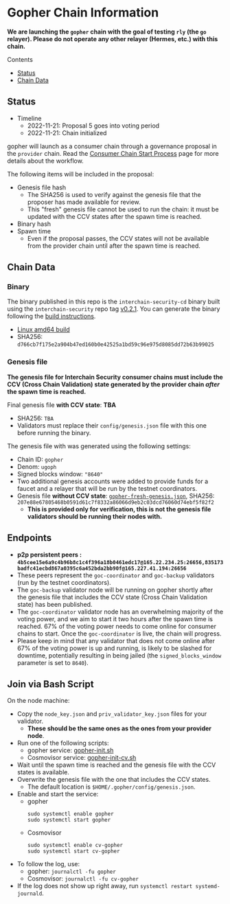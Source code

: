 # Gopher Chain Information

**We are launching the `gopher` chain with the goal of testing `rly` (the `go` relayer). Please do not operate any other relayer (Hermes, etc.) with this chain.**

Contents

* [Status](#status)
* [Chain Data](#chain-data)

## Status

* Timeline
  * 2022-11-21: Proposal 5 goes into voting period
  * 2022-11-21: Chain initialized

gopher will launch as a consumer chain through a governance proposal in the `provider` chain. Read the [Consumer Chain Start Process](/docs/Consumer-Chain-Start-Process.md) page for more details about the workflow.

The following items will be included in the proposal:
* Genesis file hash
  * The SHA256 is used to verify against the genesis file that the proposer has made available for review.
  * This "fresh" genesis file cannot be used to run the chain: it must be updated with the CCV states after the spawn time is reached.
* Binary hash
* Spawn time
  * Even if the proposal passes, the CCV states will not be available from the provider chain until after the spawn time is reached.

## Chain Data

### Binary

The binary published in this repo is the `interchain-security-cd` binary built using the `interchain-security` repo tag [v0.2.1](https://github.com/cosmos/interchain-security/releases/tag/v0.2.1). You can generate the binary following the [build instructions](https://github.com/cosmos/interchain-security#instructions).

  * [Linux amd64 build](interchain-security-cd)
  * SHA256: `d766cb7f175e2a904b47ed160b0e42525a1bd59c96e975d8085dd72b63b99025`

### Genesis file

**The genesis file for Interchain Security consumer chains must include the CCV (Cross Chain Validation) state generated by the provider chain _after_ the spawn time is reached.**

Final genesis file **with CCV state**: **TBA**
- SHA256: `TBA`
- Validators must replace their `config/genesis.json` file with this one before running the binary.

The genesis file with was generated using the following settings:

* Chain ID: `gopher`
* Denom: `ugoph`
* Signed blocks window: `"8640"`
* Two additional genesis accounts were added to provide funds for a faucet and a relayer that will be run by the testnet coordinators.
* Genesis file **without CCV state**: [`gopher-fresh-genesis.json`](gopher-fresh-genesis.json), SHA256: `207e88e67805468b0591d61c7f8332a86066d9eb2c03dcd76060d74ebf5f82f2`
  * **This is provided only for verification, this is not the genesis file validators should be running their nodes with.**

## Endpoints

* **p2p persistent peers : `4b5cee15e6a9c4b96b8c1c4f396a18b0461edc17@165.22.234.25:26656,835173badfc41ecbd867a0395c6a452bda2bb90f@165.227.41.194:26656`**
* These peers represent the `goc-coordinator` and `goc-backup` validators (run by the testnet coordinators). 
* The `goc-backup` validator node will be running on gopher shortly after the genesis file that includes the CCV state (Cross Chain Validation state) has been published.
* The `goc-coordinator` validator node has an overwhelming majority of the voting power, and we aim to start it two hours after the spawn time is reached. 67% of the voting power needs to come online for consumer chains to start. Once the `goc-coordinator` is live, the chain will progress.
* Please keep in mind that any validator that does not come online after 67% of the voting power is up and running, is likely to be slashed for downtime, potentially resulting in being jailed (the `signed_blocks_window` parameter is set to `8640`).

## Join via Bash Script

On the node machine:
- Copy the `node_key.json` and `priv_validator_key.json` files for your validator.
  - **These should be the same ones as the ones from your provider node**.
- Run one of the following scripts:
  - gopher service: [gopher-init.sh](gopher-init.sh)
  - Cosmovisor service: [gopher-init-cv.sh](gopher-init-cv.sh)
- Wait until the spawn time is reached and the genesis file with the CCV states is available.
- Overwrite the genesis file with the one that includes the CCV states.
  - The default location is `$HOME/.gopher/config/genesis.json`.
- Enable and start the service:
  - gopher
    ```
    sudo systemctl enable gopher
    sudo systemctl start gopher
    ```
  - Cosmovisor
    ```
    sudo systemctl enable cv-gopher
    sudo systemctl start cv-gopher
    ```
- To follow the log, use:
  - gopher: `journalctl -fu gopher`
  - Cosmovisor: `journalctl -fu cv-gopher`
- If the log does not show up right away, run `systemctl restart systemd-journald`.
